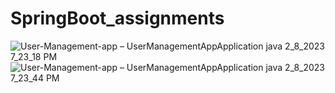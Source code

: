 # SpringBoot_assignments
![User-Management-app – UserManagementAppApplication java 2_8_2023 7_23_18 PM](https://user-images.githubusercontent.com/102157408/217581021-6ff12b03-2efc-4d60-a2b9-3c09a5b16f68.png)
![User-Management-app – UserManagementAppApplication java 2_8_2023 7_23_44 PM](https://user-images.githubusercontent.com/102157408/217581538-52bf4fcf-0cb3-4e43-8376-7f2dbd5b4fb4.png)
